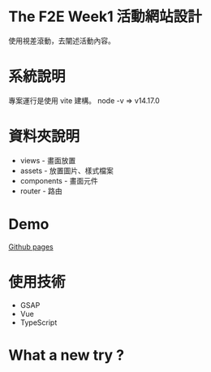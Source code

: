 # The F2E Week1 活動網站設計

使用視差滾動，去闡述活動內容。

# 系統說明

專案運行是使用 vite 建構。
node -v => v14.17.0

# 資料夾說明

* views - 畫面放置
* assets - 放置圖片、樣式檔案
* components - 畫面元件
* router - 路由

# Demo
[Github pages](https://highdanny11.github.io/F2E-4rd-first/#/)

# 使用技術

* GSAP
* Vue
* TypeScript

# What a new try ?